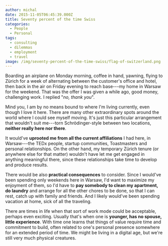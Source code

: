 ```yaml
---
author: michal
date: 2015-11-05T06:45:39.000Z
title: Seventy percent of the time Swiss
categories:
  - People
  - Personal
tags:
  - consulting
  - dilemmas
  - employment
  - travel
image: /img/seventy-percent-of-the-time-swiss/flag-of-switzerland.png
---
```


Boarding an airplane on Monday morning, coffee in hand, yawning, flying to Zürich for a week of alternating between the customer's office and hotel, then back in the air on Friday evening to reach base---my home in Warsaw for the weekend. That was the offer I was given a while ago, good money, challenging work. I replied "_no, thank you_".

<!--more-->

Mind you, I am by no means bound to where I'm living currently, even though I love it here. There are many other extraordinary spots around the world where I could see myself moving. It's just this particular arrangement that wouldn't suit me---torn Schrödinger-style between two locations, __neither really here nor there__.

It would've __uprooted me from all the current affiliations__ I had here, in Warsaw---the TEDx people, startup communities, Toastmasters and personal relationships. On the other hand, my temporary Zürich tenure (or anywhere else for that matter) wouldn't have let me get engaged in anything meaningful there, since these relationships take time to develop and produce results.

There would be also __practical consequences__ to consider. Since I would've been spending only weekends here in Warsaw, I'd want to maximize my enjoyment of them, so I'd have to __pay somebody to clean my apartment, do laundry__ and arrange for all the other chores to be done, so that I can rest, catch up with family and friends. And I likely would've been spending vacation at home, sick of all the traveling.

There are times in life when that sort of work mode could be acceptable, perhaps even exciting. Usually that's when one is __younger, has no spouse, little experience__. With time one learns that things of value require time and commitment to build, often related to one's personal presence somewhere for an extended period of time. We might be living in a digital age, but we're still very much physical creatures.


